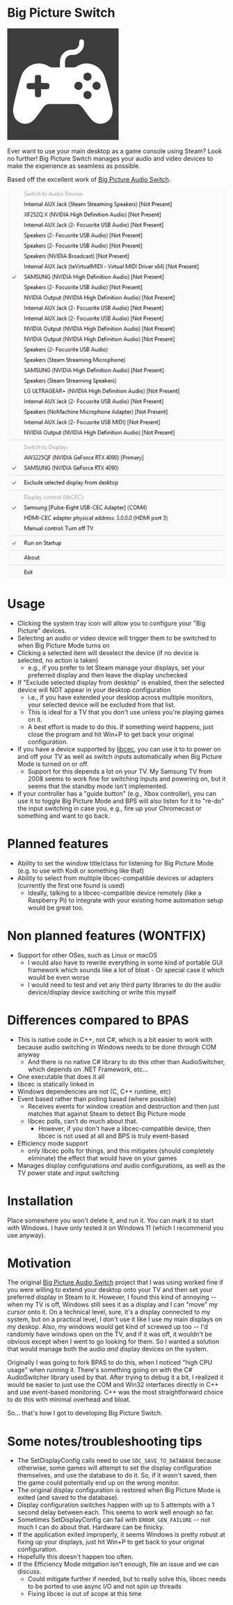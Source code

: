 # Big Picture Switch

![Big picture Switch logo](logo.png)

Ever want to use your main desktop as a game console using Steam?  Look no further!
Big Picture Switch manages your audio and video devices to make the experience as seamless as possible.

Based off the excellent work of [Big Picture Audio Switch](https://github.com/cinterre/BigPictureAudioSwitch/).

![A screenshot of Big Picture Switch](screenshot.png)

# Usage

-   Clicking the system tray icon will allow you to configure your "Big Picture" devices.
-   Selecting an audio or video device will trigger them to be switched to when Big Picture Mode turns on
-   Clicking a selected item will deselect the device (if no device is selected, no action is taken)
    -   e.g., if you prefer to let Steam manage your displays, set your preferred display and then leave the display unchecked
-   If "Exclude selected display from desktop" is enabled, then the selected device will NOT appear in your desktop configuration
    -   i.e., if you have extended your desktop across multiple monitors, your selected device will be excluded from that list.
    -   This is ideal for a TV that you don't use unless you're playing games on it.
    -   A best effort is made to do this.
    If something weird happens, just close the program and hit Win+P to get back your original configuration.
-   If you have a device supported by [libcec](https://github.com/Pulse-Eight/libcec), you can use it to to power on and off your TV
    as well as switch inputs automatically when Big Picture Mode is turned on or off.
    - Support for this depends a lot on your TV.  My Samsung TV from 2008 seems to work fine for switching inputs and powering on, but
      it seems that the standby mode isn't implemented.
-   If your controller has a "guide button" (e.g., Xbox controller), you can use it to toggle Big Picture Mode and BPS will
    also listen for it to "re-do" the input switching in case you, e.g., fire up your Chromecast or something and want to go back.

# Planned features

-   Ability to set the window title/class for listening for Big Picture Mode (e.g. to use with Kodi or something like that)
-   Ability to select from multiple libcec-compatible devices or adapters (currently the first one found is used)
    -  Ideally, talking to a libcec-compatible device remotely (like a Raspberry Pi) to integrate with your existing home
       automation setup would be great too.
 
# Non planned features (WONTFIX)
- Support for other OSes, such as Linux or macOS
    -   I would also have to rewrite everything in some kind of portable GUI framework which sounds like a lot of bloat
      - Or special case it which would be even worse
    -   I would need to test and vet any third party libraries to do the audio device/display device switching or write this myself

# Differences compared to BPAS

-   This is native code in C++, not C#, which is a bit easier to work with because audio switching in Windows needs to be done through COM anyway
    -   And there is no native C# library to do this other than AudioSwitcher, which depends on .NET Framework, etc...
-   One executable that does it all
  -  libcec is statically linked in
  -  Windows dependencies are not (C, C++ runtime, etc)
-   Event based rather than polling based (where possible)
    -   Receives events for window creation and destruction and then just matches that against Steam to detect Big Picture mode
    -   libcec polls, can't do much about that.
        - However, if you don't have a libcec-compatible device, then libcec is not used at all and BPS is truly event-based
-   Efficiency mode support
    -   only libcec polls for things, and this mitigates (should completely eliminate) the effect that would have on your games
-   Manages display configurations _and_ audio configurations, as well as the TV power state and input switching


# Installation

Place somewhere you won't delete it, and run it.  You can mark it to start with Windows.  I have only tested it on Windows 11 (which I recommend you use anyway).


# Motivation

The original [Big Picture Audio Switch](https://github.com/cinterre/BigPictureAudioSwitch/) project that I was using worked
fine if you were willing to extend your desktop onto your TV and then set your preferred display in Steam to it.
However, I found this kind of annoying -- when my TV is off, Windows still sees it as a display and I can "move" my cursor
onto it.  On a technical level, sure, it's a display connected to my system, but on a practical level, I don't use it like
I use my main displays on my deskop.  Also, my windows would get kind of screwed up too -- I'd randomly have windows
open on the TV, and if it was off, it wouldn't be obvious except when I went to go looking for them.  So I wanted a solution
that would manage both the audio _and_ display devices on the system.

Originally I was going to fork BPAS to do this, when I noticed "high CPU usage" when running it.  There's something going on with the C# AudioSwitcher library used by that.
After trying to debug it a bit, I realized it would be easier to just use the COM and Win32 interfaces directly in C++ and use event-based monitoring.
C++ was the most straightforward choice to do this with minimal overhead and bloat.

So... that's how I got to developing Big Picture Switch.

# Some notes/troubleshooting tips
-   The SetDisplayConfig calls need to use `SDC_SAVE_TO_DATABASE` because otherwise, some games will attempt to set the display
    configuration themselves, and use the database to do it.  So, if it wasn't saved, then the game could potentially end up
    on the wrong monitor.
-   The original display configuration is restored when Big Picture Mode is exited (and saved to the database).
-   Display configuration switches happen with up to 5 attempts with a 1 second delay between each.  This seems to work well enough so far.
  -  Sometimes SetDisplayConfig can fail with `ERROR_GEN_FAILURE` -- not much I can do about that.  Hardware can be finicky.
-   If the application exited improperly, it seems Windows is pretty robust at fixing up your displays, just hit Win+P to get back to your original configuration.
  -  Hopefully this doesn't happen too often.
-  If the Efficiency Mode mitgation isn't enough, file an issue and we can discuss.
      - Could mitigate further if needed, but to really solve this, libcec needs to be ported to use async I/O and not spin up threads
      - Fixing libcec is out of scope at this time